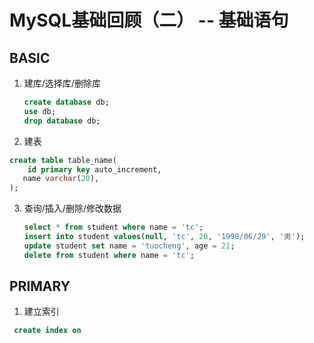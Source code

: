 # MySQL基础回顾（二） -- 基础语句

## BASIC

1. 建库/选择库/删除库

   ```sql
   create database db;
   use db;
   drop database db;
   ```

2. 建表

```sql
create table table_name(
	id primary key auto_increment,
   name varchar(20),
);
```


3. 查询/插入/删除/修改数据

   ```sql
   select * from student where name = 'tc';
   insert into student values(null, 'tc', 20, '1998/06/29', '男');
   update student set name = 'tuocheng', age = 21;
   delete from student where name = 'tc';
   ```

## PRIMARY

1. 建立索引
```sql
 create index on  

```


   
